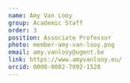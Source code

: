 ```yaml
---
name: Amy Van Looy
group: Academic Staff
order: 3
position: Associate Professor
photo: member-amy-van-looy.png
email: amy.vanlooy@ugent.be
link: https://www.amyvanlooy.eu/
orcid: 0000-0002-7992-1528
---
```

